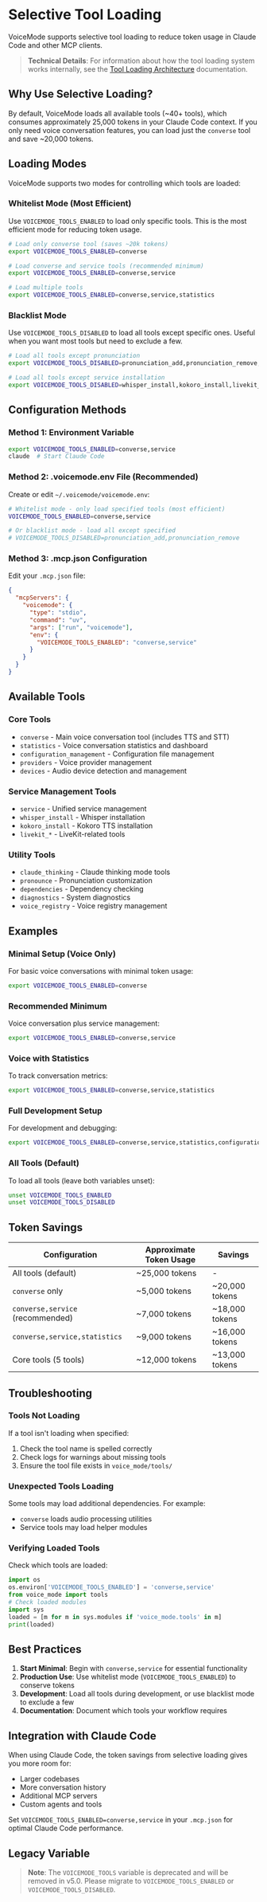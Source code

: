 # Selective Tool Loading

VoiceMode supports selective tool loading to reduce token usage in Claude Code and other MCP clients.

> **Technical Details**: For information about how the tool loading system works internally, see the [Tool Loading Architecture](../reference/tool-loading-architecture.md) documentation.

## Why Use Selective Loading?

By default, VoiceMode loads all available tools (~40+ tools), which consumes approximately 25,000 tokens in your Claude Code context. If you only need voice conversation features, you can load just the `converse` tool and save ~20,000 tokens.

## Loading Modes

VoiceMode supports two modes for controlling which tools are loaded:

### Whitelist Mode (Most Efficient)
Use `VOICEMODE_TOOLS_ENABLED` to load only specific tools. This is the most efficient mode for reducing token usage.

```bash
# Load only converse tool (saves ~20k tokens)
export VOICEMODE_TOOLS_ENABLED=converse

# Load converse and service tools (recommended minimum)
export VOICEMODE_TOOLS_ENABLED=converse,service

# Load multiple tools
export VOICEMODE_TOOLS_ENABLED=converse,service,statistics
```

### Blacklist Mode
Use `VOICEMODE_TOOLS_DISABLED` to load all tools except specific ones. Useful when you want most tools but need to exclude a few.

```bash
# Load all tools except pronunciation
export VOICEMODE_TOOLS_DISABLED=pronunciation_add,pronunciation_remove,pronunciation_list

# Load all tools except service installation
export VOICEMODE_TOOLS_DISABLED=whisper_install,kokoro_install,livekit_install
```

## Configuration Methods

### Method 1: Environment Variable
```bash
export VOICEMODE_TOOLS_ENABLED=converse,service
claude  # Start Claude Code
```

### Method 2: .voicemode.env File (Recommended)
Create or edit `~/.voicemode/voicemode.env`:
```bash
# Whitelist mode - only load specified tools (most efficient)
VOICEMODE_TOOLS_ENABLED=converse,service

# Or blacklist mode - load all except specified
# VOICEMODE_TOOLS_DISABLED=pronunciation_add,pronunciation_remove
```

### Method 3: .mcp.json Configuration
Edit your `.mcp.json` file:
```json
{
  "mcpServers": {
    "voicemode": {
      "type": "stdio",
      "command": "uv",
      "args": ["run", "voicemode"],
      "env": {
        "VOICEMODE_TOOLS_ENABLED": "converse,service"
      }
    }
  }
}
```

## Available Tools

### Core Tools
- `converse` - Main voice conversation tool (includes TTS and STT)
- `statistics` - Voice conversation statistics and dashboard
- `configuration_management` - Configuration file management
- `providers` - Voice provider management
- `devices` - Audio device detection and management

### Service Management Tools
- `service` - Unified service management
- `whisper_install` - Whisper installation
- `kokoro_install` - Kokoro TTS installation
- `livekit_*` - LiveKit-related tools

### Utility Tools
- `claude_thinking` - Claude thinking mode tools
- `pronounce` - Pronunciation customization
- `dependencies` - Dependency checking
- `diagnostics` - System diagnostics
- `voice_registry` - Voice registry management

## Examples

### Minimal Setup (Voice Only)
For basic voice conversations with minimal token usage:
```bash
export VOICEMODE_TOOLS_ENABLED=converse
```

### Recommended Minimum
Voice conversation plus service management:
```bash
export VOICEMODE_TOOLS_ENABLED=converse,service
```

### Voice with Statistics
To track conversation metrics:
```bash
export VOICEMODE_TOOLS_ENABLED=converse,service,statistics
```

### Full Development Setup
For development and debugging:
```bash
export VOICEMODE_TOOLS_ENABLED=converse,service,statistics,configuration_management,providers
```

### All Tools (Default)
To load all tools (leave both variables unset):
```bash
unset VOICEMODE_TOOLS_ENABLED
unset VOICEMODE_TOOLS_DISABLED
```

## Token Savings

| Configuration | Approximate Token Usage | Savings |
|--------------|------------------------|---------|
| All tools (default) | ~25,000 tokens | - |
| `converse` only | ~5,000 tokens | ~20,000 tokens |
| `converse,service` (recommended) | ~7,000 tokens | ~18,000 tokens |
| `converse,service,statistics` | ~9,000 tokens | ~16,000 tokens |
| Core tools (5 tools) | ~12,000 tokens | ~13,000 tokens |

## Troubleshooting

### Tools Not Loading
If a tool isn't loading when specified:
1. Check the tool name is spelled correctly
2. Check logs for warnings about missing tools
3. Ensure the tool file exists in `voice_mode/tools/`

### Unexpected Tools Loading
Some tools may load additional dependencies. For example:
- `converse` loads audio processing utilities
- Service tools may load helper modules

### Verifying Loaded Tools
Check which tools are loaded:
```python
import os
os.environ['VOICEMODE_TOOLS_ENABLED'] = 'converse,service'
from voice_mode import tools
# Check loaded modules
import sys
loaded = [m for m in sys.modules if 'voice_mode.tools' in m]
print(loaded)
```

## Best Practices

1. **Start Minimal**: Begin with `converse,service` for essential functionality
2. **Production Use**: Use whitelist mode (`VOICEMODE_TOOLS_ENABLED`) to conserve tokens
3. **Development**: Load all tools during development, or use blacklist mode to exclude a few
4. **Documentation**: Document which tools your workflow requires

## Integration with Claude Code

When using Claude Code, the token savings from selective loading gives you more room for:
- Larger codebases
- More conversation history
- Additional MCP servers
- Custom agents and tools

Set `VOICEMODE_TOOLS_ENABLED=converse,service` in your `.mcp.json` for optimal Claude Code performance.

## Legacy Variable

> **Note**: The `VOICEMODE_TOOLS` variable is deprecated and will be removed in v5.0. Please migrate to `VOICEMODE_TOOLS_ENABLED` or `VOICEMODE_TOOLS_DISABLED`.